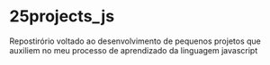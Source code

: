 # 25projects_js
Repostirório voltado ao desenvolvimento de pequenos projetos que auxiliem no meu processo de aprendizado da linguagem javascript
